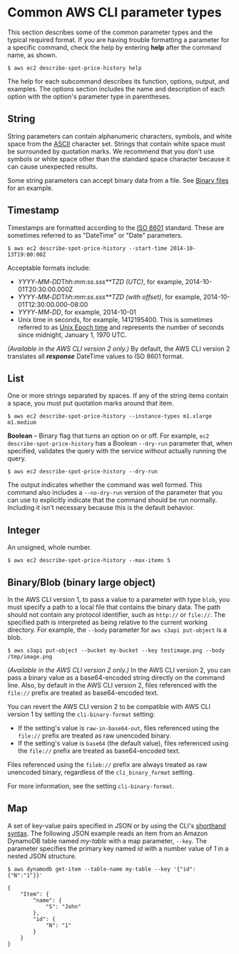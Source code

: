 # Common AWS CLI parameter types<a name="cli-usage-parameters-types"></a>

This section describes some of the common parameter types and the typical required format\. If you are having trouble formatting a parameter for a specific command, check the help by entering **help** after the command name, as shown\. 

```
$ aws ec2 describe-spot-price-history help
```

The help for each subcommand describes its function, options, output, and examples\. The options section includes the name and description of each option with the option's parameter type in parentheses\. 

## String<a name="parameter-type-string"></a>

String parameters can contain alphanumeric characters, symbols, and white space from the [ASCII](https://wikipedia.org/wiki/ASCII) character set\. Strings that contain white space must be surrounded by quotation marks\. We recommend that you don't use symbols or white space other than the standard space character because it can cause unexpected results\. 

Some string parameters can accept binary data from a file\. See [Binary files](cli-usage-parameters-file.md#cli-usage-parameters-file-binary) for an example\. 

## Timestamp<a name="parameter-type-timestamp"></a>

Timestamps are formatted according to the [ISO 8601](https://www.iso.org/iso-8601-date-and-time-format.html) standard\. These are sometimes referred to as "DateTime" or "Date" parameters\. 

```
$ aws ec2 describe-spot-price-history --start-time 2014-10-13T19:00:00Z
```

Acceptable formats include:
+ *YYYY*\-*MM*\-*DD*T*hh*:*mm*:*ss\.sss**TZD \(UTC\)*, for example, 2014\-10\-01T20:30:00\.000Z
+ *YYYY*\-*MM*\-*DD*T*hh*:*mm*:*ss\.sss**TZD \(with offset\)*, for example, 2014\-10\-01T12:30:00\.000\-08:00
+ *YYYY*\-*MM*\-*DD*, for example, 2014\-10\-01
+ Unix time in seconds, for example, 1412195400\. This is sometimes referred to as [Unix Epoch time](https://wikipedia.org/wiki/Unix_time) and represents the number of seconds since midnight, January 1, 1970 UTC\.

*\(Available in the AWS CLI version 2 only\.\)* By default, the AWS CLI version 2 translates all ***response*** DateTime values to ISO 8601 format\.

## List<a name="parameter-type-list"></a>

One or more strings separated by spaces\. If any of the string items contain a space, you must put quotation marks around that item\.

```
$ aws ec2 describe-spot-price-history --instance-types m1.xlarge m1.medium
```

 **Boolean** – Binary flag that turns an option on or off\. For example, `ec2 describe-spot-price-history` has a Boolean `--dry-run` parameter that, when specified, validates the query with the service without actually running the query\. 

```
$ aws ec2 describe-spot-price-history --dry-run
```

The output indicates whether the command was well formed\. This command also includes a `--no-dry-run` version of the parameter that you can use to explicitly indicate that the command should be run normally\. Including it isn't necessary because this is the default behavior\. 

## Integer<a name="parameter-type-integer"></a>

An unsigned, whole number\.

```
$ aws ec2 describe-spot-price-history --max-items 5
```

## Binary/Blob \(binary large object\)<a name="parameter-type-blob"></a>

In the AWS CLI version 1, to pass a value to a parameter with type `blob`, you must specify a path to a local file that contains the binary data\. The path should not contain any protocol identifier, such as `http://` or `file://`\. The specified path is interpreted as being relative to the current working directory\. For example, the `--body` parameter for `aws s3api put-object` is a blob\.

```
$ aws s3api put-object --bucket my-bucket --key testimage.png --body /tmp/image.png
```

*\(Available in the AWS CLI version 2 only\.\)* In the AWS CLI version 2, you can pass a binary value as a base64\-encoded string directly on the command line\. Also, by default in the AWS CLI version 2, files referenced with the `file://` prefix are treated as base64\-encoded text\. 

You can revert the AWS CLI version 2 to be compatible with AWS CLI version 1 by setting the `cli-binary-format` setting:
+ If the setting's value is `raw-in-base64-out`, files referenced using the `file://` prefix are treated as raw unencoded binary\.
+ If the setting's value is `base64` \(the default value\), files referenced using the `file://` prefix are treated as base64\-encoded text\.

Files referenced using the `fileb://` prefix are always treated as raw unencoded binary, regardless of the `cli_binary_format` setting\. 

For more information, see the setting `cli-binary-format`\.

## Map<a name="parameter-type-map"></a>

A set of key\-value pairs specified in JSON or by using the CLI's [shorthand syntax](cli-usage-shorthand.md)\. The following JSON example reads an item from an Amazon DynamoDB table named *my\-table* with a map parameter, `--key`\. The parameter specifies the primary key named *id* with a number value of *1* in a nested JSON structure\. 

```
$ aws dynamodb get-item --table-name my-table --key '{"id": {"N":"1"}}'

{
    "Item": {
        "name": {
            "S": "John"
        },
        "id": {
            "N": "1"
        }
    }
}
```